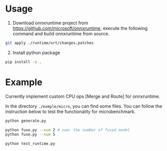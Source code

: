 # Usage
1. Download onnxruntime project from https://github.com/microsoft/onnxruntime, execute the following command and build onnxruntime from source.

```bash
git apply ./runtime/ort/changes.patches
```

2. Install python package

```bash
pip install -e .
```

# Example
Currently implement custom CPU ops [Merge and Route] for onnxruntime.

In the directory `./exmple/micro`, you can find some files. You can follow the instruction below to test the functionality for microbenchmark.

```bash
python generate.py

python fuse.py --num 2 # num: the number of fused model
python fuse.py --num 5

python test_runtime.py
```

